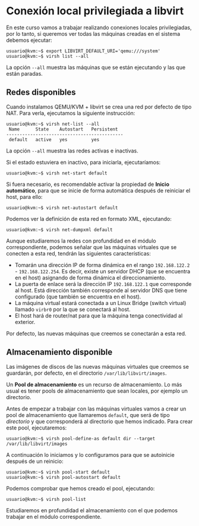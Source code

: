 # Conexión local privilegiada a libvirt

En este curso vamos a trabajar realizando conexiones locales privilegiadas, por lo tanto, si queremos ver todas las máquinas creadas en el sistema debemos ejecutar:

```
usuario@kvm:~$ export LIBVIRT_DEFAULT_URI='qemu:///system'
usuario@kvm:~$ virsh list --all
```

La opción `--all` muestra las máquinas que se están ejecutando y las que están paradas.

## Redes disponibles

Cuando instalamos QEMU/KVM + libvirt se crea una red por defecto de tipo NAT. Para verla, ejecutamos la siguiente instrucción:

```
usuario@kvm:~$ virsh net-list --all
 Name      State    Autostart   Persistent
--------------------------------------------
 default   active   yes         yes

```
La opción `--all` muestra las redes activas e inactivas.

Si el estado estuviera en inactivo, para iniciarla, ejecutaríamos:

```
usuario@kvm:~$ virsh net-start default 
```

Si fuera necesario, es recomendable activar la propiedad de **Inicio automático**, para que se inicie de forma automática después de reiniciar el host, para ello:

```
usuario@kvm:~$ virsh net-autostart default
```

Podemos ver la definición de esta red en formato XML, ejecutando:

```
usuario@kvm:~$ virsh net-dumpxml default
```

Aunque estudiaremos la redes con profundidad en el módulo correspondiente, podemos señalar que las máquinas virtuales que se conecten a esta red, tendrán las siguientes características:

* Tomarán una dirección IP de forma dinámica en el rango `192.168.122.2` - `192.168.122.254`. Es decir, existe un servidor DHCP (que se encuentra en el host) asignando de forma dinámica el direccionamiento.
* La puerta de enlace será la dirección IP `192.168.122.1` que corresponde al host. Está dirección también corresponde al servidor DNS que tiene configurado (que también se encuentra en el host).
* La máquina virtual estará conectada a un Linux Bridge (switch virtual) llamado `virbr0` por la que se conectará al host.
* El host hará de router/nat para que la máquina tenga conectividad al exterior.

Por defecto, las nuevas máquinas que creemos se conectarán a esta red.

## Almacenamiento disponible

Las imágenes de discos de las nuevas máquinas virtuales que creemos se guardarán, por defecto, en el directorio `/var/lib/libvirt/images`.

Un **Pool de almacenamiento** es un recurso de almacenamiento. Lo más usual es tener pools de almacenamiento que sean locales, por ejemplo un directorio.

Antes de empezar a trabajar con las máquinas virtuales vamos a crear un pool de almacenamiento que llamaremos `default`, que será de tipo *directorio* y que corresponderá al directorio que hemos indicado. Para crear este pool, ejecutaremos:

```
usuario@kvm:~$ virsh pool-define-as default dir --target /var/lib/libvirt/images
```

A continuación lo iniciamos y lo configuramos para que se autoinicie después de un reinicio:

```
usuario@kvm:~$ virsh pool-start default 
usuario@kvm:~$ virsh pool-autostart default 
```

Podemos comprobar que hemos creado el pool, ejecutando:

```
usuario@kvm:~$ virsh pool-list
```

Estudiaremos en profundidad el almacenamiento con el que podemos trabajar en el módulo correspondiente. 